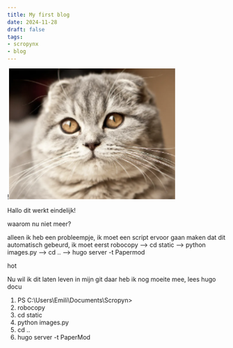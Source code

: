 ```yaml
---
title: My first blog
date: 2024-11-28
draft: false
tags:
- scropynx
- blog
---
```

!![Image Description](/images/Pasted%20image%2020241129055807.png)

Hallo dit werkt eindelijk!

waarom nu niet meer? 

alleen ik heb een probleempje, ik moet een script ervoor gaan maken dat dit automatisch gebeurd, ik moet eerst robocopy --> cd static --> python images.py --> cd .. --> hugo server -t Papermod

hot

Nu wil ik dit laten leven in mijn git daar heb ik nog moeite mee, lees hugo docu
1. PS C:\Users\Emili\Documents\Scropyn>
2. robocopy
3. cd static
4. python images.py
5. cd ..
6. hugo server -t PaperMod
